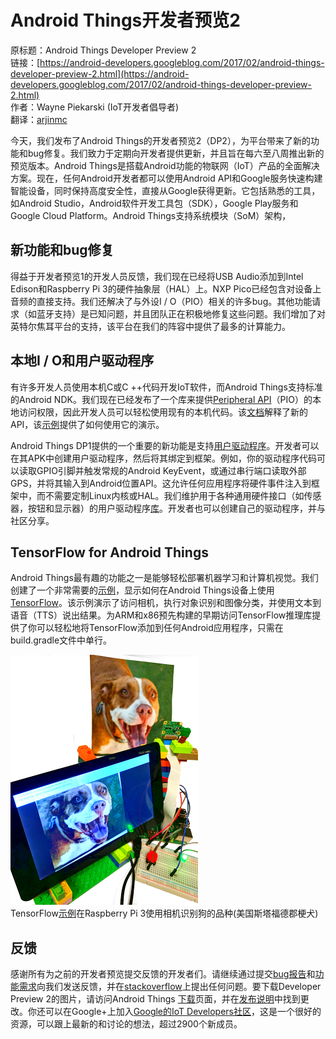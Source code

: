 # Android Things开发者预览2

原标题：Android Things Developer Preview 2  
链接：[https://android-developers.googleblog.com/2017/02/android-things-developer-preview-2.html](https://android-developers.googleblog.com/2017/02/android-things-developer-preview-2.html)  
作者：Wayne Piekarski (IoT开发者倡导者)  
翻译：[arjinmc](https://github.com/arjinmc)  

今天，我们发布了Android Things的开发者预览2（DP2），为平台带来了新的功能和bug修复。我们致力于定期向开发者提供更新，并且旨在每六至八周推出新的预览版本。Android Things是搭载Android功能的物联网（IoT）产品的全面解决方案。现在，任何Android开发者都可以使用Android API和Google服务快速构建智能设备，同时保持高度安全性，直接从Google获得更新。它包括熟悉的工具，如Android Studio，Android软件开发工具包（SDK），Google Play服务和Google Cloud Platform。Android Things支持系统模块（SoM）架构，

## 新功能和bug修复

得益于开发者预览1的开发人员反馈，我们现在已经将USB Audio添加到Intel Edison和Raspberry Pi 3的硬件抽象层（HAL）上。NXP Pico已经包含对设备上音频的直接支持。我们还解决了与外设I / O（PIO）相关的许多bug。其他功能请求（如蓝牙支持）是已知问题，并且团队正在积极地修复这些问题。我们增加了对英特尔焦耳平台的支持，该平台在我们的阵容中提供了最多的计算能力。

## 本地I / O和用户驱动程序
有许多开发人员使用本机C或C ++代码开发IoT软件，而Android Things支持标准的Android NDK。我们现在已经发布了一个库来提供[Peripheral API](https://developer.android.com/things/sdk/pio/index.html)（PIO）的本地访问权限，因此开发人员可以轻松使用现有的本机代码。该[文档](https://developer.android.com/things/sdk/pio/native.html)解释了新的API，该[示例](https://github.com/androidthings/sample-nativepio)提供了如何使用它的演示。

Android Things DP1提供的一个重要的新功能是支持[用户驱动程序](https://developer.android.com/things/sdk/drivers/index.html)。开发者可以在其APK中创建用户驱动程序，然后将其绑定到框架。例如，你的驱动程序代码可以读取GPIO引脚并触发常规的Android KeyEvent，或通过串行端口读取外部GPS，并将其输入到Android位置API。这允许任何应用程序将硬件事件注入到框架中，而不需要定制Linux内核或HAL。我们维护用于各种通用硬件接口（如传感器，按钮和显示器）的用户驱动程序[库](https://developer.android.com/things/sdk/driver-library.html)。开发者也可以创建自己的驱动程序，并与社区分享。

## TensorFlow for Android Things

Android Things最有趣的功能之一是能够轻松部署机器学习和计算机视觉。我们创建了一个非常需要的[示例](https://github.com/androidthings/sample-tensorflow-imageclassifier)，显示如何在Android Things设备上使用[TensorFlow](https://www.tensorflow.org/)。该示例演示了访问相机，执行对象识别和图像分类，并使用文本到语音（TTS）说出结果。为ARM和x86预先构建的早期访问TensorFlow推理库提供了你可以轻松地将TensorFlow添加到任何Android应用程序，只需在build.gradle文件中单行。

![img](../images/2017.2.9.things.png)  
TensorFlow[示例](https://github.com/androidthings/sample-tensorflow-imageclassifier)在Raspberry Pi 3使用相机识别狗的品种(美国斯塔福德郡梗犬)

## 反馈

感谢所有为之前的开发者预览提交反馈的开发者们。请继续通过提交[bug报告](https://code.google.com/p/android/issues/entry?template=Android%20Things%20bug%20report)和[功能需求](https://code.google.com/p/android/issues/entry?template=Android%20Things%20feature%20request)向我们发送反馈，并在[stackoverflow](http://stackoverflow.com/questions/tagged/android-things)上提出任何问题。要下载Developer Preview 2的图片，请访问Android Things [下载](https://developer.android.com/things/preview/download.html)页面，并在[发布说明](https://developer.android.com/things/preview/releases.html)中找到更改。你还可以在Google+上加入[Google的IoT Developers社区](https://g.co/iotdev)，这是一个很好的资源，可以跟上最新的和讨论的想法，超过2900个新成员。